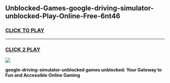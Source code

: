 
## Unblocked-Games-google-driving-simulator-unblocked-Play-Online-Free-6nt46
<h3>
<a href="https://premium76.site?title=google-driving-simulator-unblocked&ref=26A">CLICK TO PLAY</a></h3>
<hr>

<h3>
<a href="https://premium76.site?title=google-driving-simulator-unblocked&ref=26A">CLICK 2 PLAY</a>
  
</h3>

<a href="https://premium76.site?title=google-driving-simulator-unblocked&ref=26A"><img src="https://clearcache.store/games.png"></a>


**google-driving-simulator-unblocked games unblocked: Your Gateway to Fun and Accessible Online Gaming**
